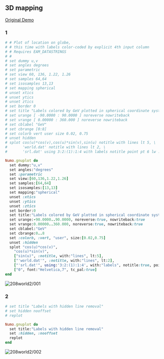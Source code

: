 ## 3D mapping
[Original Demo](http://gnuplot.sourceforge.net/demo_4.6/world2.html)

### 1

```ruby
# # Plot of location on globe, 
# # this time with labels color-coded by explicit 4th input column
# # Requires EAM_DATASTRINGS
# #
# set dummy u,v
# set angles degrees
# set parametric
# set view 60, 136, 1.22, 1.26
# set samples 64,64
# set isosamples 13,13
# set mapping spherical
# unset xtics
# unset ytics
# unset ztics
# set border 0
# set title "Labels colored by GeV plotted in spherical coordinate system"
# set urange [ -90.0000 : 90.0000 ] noreverse nowriteback
# set vrange [ 0.00000 : 360.000 ] noreverse nowriteback
# set cblabel "GeV"
# set cbrange [0:8]
# set colorb vert user size 0.02, 0.75
# unset hidden
# splot cos(u)*cos(v),cos(u)*sin(v),sin(u) notitle with lines lt 5, \
#       'world.dat' notitle with lines lt 2, \
#       'srl.dat' using 3:2:(1):1:4 with labels notitle point pt 6 lw .1 left offset 1,0 font "Helvetica,7" tc pal

Numo.gnuplot do
  set dummy:"u,v"
  set angles:"degrees"
  set :parametric
  set view:[60,136,1.22,1.26]
  set samples:[64,64]
  set isosamples:[13,13]
  set mapping:"spherical"
  unset :xtics
  unset :ytics
  unset :ztics
  set border:0
  set title:"Labels colored by GeV plotted in spherical coordinate system"
  set urange:-90.0000..90.0000, noreverse:true, nowriteback:true
  set vrange:0.00000..360.000, noreverse:true, nowriteback:true
  set cblabel:"GeV"
  set cbrange:0..8
  set :colorb, :vert, "user", size:[0.02,0.75]
  unset :hidden
  splot "cos(u)*cos(v)",
    "cos(u)*sin(v)",
    ["sin(u)", :notitle, with:"lines", lt:5],
    ["'world.dat'", :notitle, with:"lines", lt:2],
    ["'srl.dat'", using:'3:2:(1):1:4', with:"labels", notitle:true, point_pt:6, lw:0.1, left:true, offset:1],
    ["0", font:"Helvetica,7", tc_pal:true]
end
```
![208world2/001](https://raw.githubusercontent.com/ruby-numo/gnuplot-demo/master/gnuplot/md/208world2/image/001.png)

### 2

```ruby
# set title "Labels with hidden line removal"
# set hidden nooffset
# replot

Numo.gnuplot do
  set title:"Labels with hidden line removal"
  set :hidden, :nooffset
  replot
end
```
![208world2/002](https://raw.githubusercontent.com/ruby-numo/gnuplot-demo/master/gnuplot/md/208world2/image/002.png)
